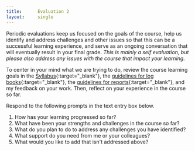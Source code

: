 ```yaml
---
title:      Evaluation 2
layout:     single
---
```

Periodic evaluations keep us focused on the goals of the course, help us identify and address challenges and other issues so that this can be a successful learning experience, and serve as an ongoing conversation that will eventually result in your final grade. *This is mainly a self evaluation, but please also address any issues with the course that impact your learning.*

To center in your mind what we are trying to do, review the course learning goals in the [Syllabus](https://rileyle.github.io/PHYS328W/syllabus.html){:target="_blank"}, the [guidelines for log books](https://rileyle.github.io/PHYS328W/guides/p328_log_guide.html){:target="_blank"}, the [guidelines for reports](https://rileyle.github.io/PHYS328W/guides/p328_report_guide.html){:target="_blank"}, and my feedback on your work. Then, reflect on your experience in the course so far.

Respond to the following prompts in the text entry box below. 

1. How has your learning progressed so far?
2. What have been your strengths and challenges in the course so far?
3. What do you plan to do to address any challenges you have identified?
4. What support do you need from me or your colleagues?
5. What would you like to add that isn't addressed above?
